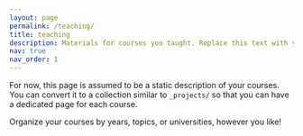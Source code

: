 ```yaml
---
layout: page
permalink: /teaching/
title: teaching
description: Materials for courses you taught. Replace this text with your description.
nav: true
nav_order: 1
---
```


For now, this page is assumed to be a static description of your courses. You can convert it to a collection similar to `_projects/` so that you can have a dedicated page for each course.

Organize your courses by years, topics, or universities, however you like!
